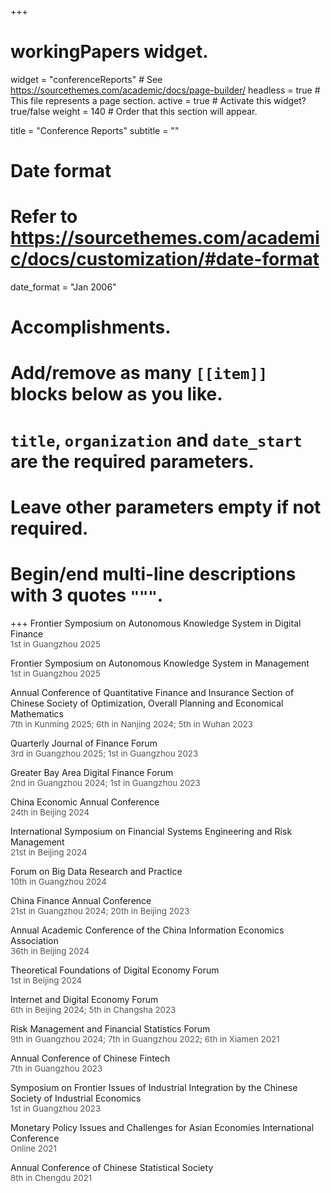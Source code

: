 +++
# workingPapers widget.
widget = "conferenceReports"  # See https://sourcethemes.com/academic/docs/page-builder/
headless = true  # This file represents a page section.
active = true  # Activate this widget? true/false
weight = 140  # Order that this section will appear.

title = "Conference Reports"
subtitle = ""

# Date format
#   Refer to https://sourcethemes.com/academic/docs/customization/#date-format
date_format = "Jan 2006"

# Accomplishments.
#   Add/remove as many `[[item]]` blocks below as you like.
#   `title`, `organization` and `date_start` are the required parameters.
#   Leave other parameters empty if not required.
#   Begin/end multi-line descriptions with 3 quotes `"""`.

+++
Frontier Symposium on Autonomous Knowledge System in Digital Finance<br>
<span style="font-size: 0.95em; color: #555;">1st in Guangzhou 2025</span></p></li>

Frontier Symposium on Autonomous Knowledge System in Management<br>
<span style="font-size: 0.95em; color: #555;">1st in Guangzhou 2025</span></p></li>

Annual Conference of Quantitative Finance and Insurance Section of Chinese Society of Optimization, Overall Planning and Economical Mathematics<br>
<span style="font-size: 0.95em; color: #555;">7th in Kunming 2025; 6th in Nanjing 2024; 5th in Wuhan 2023</span></p></li>

Quarterly Journal of Finance Forum<br>
<span style="font-size: 0.95em; color: #555;">3rd in Guangzhou 2025; 1st in Guangzhou 2023</span></p></li>

Greater Bay Area Digital Finance Forum<br>
<span style="font-size: 0.95em; color: #555;">2nd in Guangzhou 2024; 1st in Guangzhou 2023</span></p></li>

China Economic Annual Conference<br>
<span style="font-size: 0.95em; color: #555;">24th in Beijing 2024</span></p></li>

International Symposium on Financial Systems Engineering and Risk Management<br>
<span style="font-size: 0.95em; color: #555;">21st in Beijing 2024</span></p></li>

Forum on Big Data Research and Practice<br>
<span style="font-size: 0.95em; color: #555;">10th in Guangzhou 2024</span></p></li>

China Finance Annual Conference<br>
<span style="font-size: 0.95em; color: #555;">21st in Guangzhou 2024; 20th in Beijing 2023</span></p></li>

Annual Academic Conference of the China Information Economics Association<br>
<span style="font-size: 0.95em; color: #555;">36th in Beijing 2024</span></p></li>

Theoretical Foundations of Digital Economy Forum<br>
<span style="font-size: 0.95em; color: #555;">1st in Beijing 2024</span></p></li>

Internet and Digital Economy Forum<br>
<span style="font-size: 0.95em; color: #555;">6th in Beijing 2024; 5th in Changsha 2023</span></p></li>

Risk Management and Financial Statistics Forum<br>
<span style="font-size: 0.95em; color: #555;">9th in Guangzhou 2024; 7th in Guangzhou 2022; 6th in Xiamen 2021</span></p></li>

Annual Conference of Chinese Fintech<br>
<span style="font-size: 0.95em; color: #555;">7th in Guangzhou 2023</span></p></li>

Symposium on Frontier Issues of Industrial Integration by the Chinese Society of Industrial Economics<br>
<span style="font-size: 0.95em; color: #555;">1st in Guangzhou 2023</span></p></li>

Monetary Policy Issues and Challenges for Asian Economies International Conference<br>
<span style="font-size: 0.95em; color: #555;">Online 2021</span></p></li>

Annual Conference of Chinese Statistical Society<br>
<span style="font-size: 0.95em; color: #555;">8th in Chengdu 2021</span></p></li>
